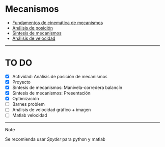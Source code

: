 # Mecanismos

- [Fundamentos de cinemática de mecanismos](Fundamentos%20de%20cinemática%20de%20mecanismos.md)
- [Análisis de posición](Análisis%20de%20posición.md)
- [Síntesis de mecanismos](Síntesis%20de%20mecanismos.md)
- [Análisis de velocidad](Análisis%20de%20velocidad.md)


---

# TO DO

- [x] Actividad: Análisis de posición de mecanismos
- [x] Proyecto
- [x] Síntesis de mecanismos: Manivela-corredera balancín
- [x] Síntesis de mecanismos: Presentación
- [x] Optimización
- [ ] Barnes problem
- [ ] Análisis de velocidad gráfico + imagen
- [ ] Matlab velocidad

---

>[!Note]
>Se recomienda usar _Spyder_ para python y matlab

